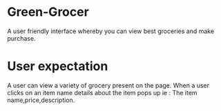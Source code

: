 # Green-Grocer
A user friendly interface whereby you can view best groceries and make purchase.

# User expectation
A user can view a variety of grocery present on the page.
When a user clicks on an item name details about the item pops up ie : The item name,price,description.
